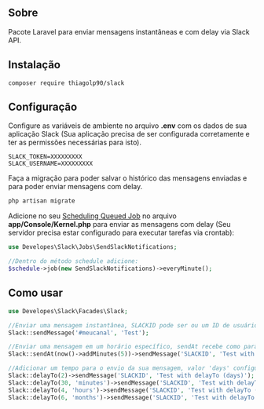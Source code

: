 ## Sobre

Pacote Laravel para enviar mensagens instantâneas e com delay via Slack API.

## Instalação

```
composer require thiagolp90/slack
```

## Configuração

Configure as variáveis de ambiente no arquivo **.env** com os dados de sua aplicação Slack (Sua aplicação precisa de ser configurada corretamente e ter as permissões necessárias para isto).

```
SLACK_TOKEN=XXXXXXXXX
SLACK_USERNAME=XXXXXXXXX
```

Faça a migração para poder salvar o histórico das mensagens enviadas e para poder enviar mensagens com delay.

```bash
php artisan migrate
```

Adicione no seu [Scheduling Queued Job](https://laravel.com/docs/master/scheduling#scheduling-queued-jobs) no arquivo **app/Console/Kernel.php** para enviar as mensagens com delay (Seu servidor precisa estar configurado para executar tarefas via crontab):

```php
use Developes\Slack\Jobs\SendSlackNotifications;

//Dentro do método schedule adicione:
$schedule->job(new SendSlackNotifications)->everyMinute();
```

## Como usar

```php
use Developes\Slack\Facades\Slack;

//Enviar uma mensagem instantânea, SLACKID pode ser ou um ID de usuário como um canal (não esqueça de adicionar o seu aplicativo ao canal específico)
Slack::sendMessage('#meucanal', 'Test');

//Enviar uma mensagem em um horário específico, sendAt recebe como parametro um objeto Carbon
Slack::sendAt(now()->addMinutes(5))->sendMessage('SLACKID', 'Test with sendAt');

//Adicionar um tempo para o envio da sua mensagem, valor 'days' configurado por padrão
Slack::delayTo(2)->sendMessage('SLACKID', 'Test with delayTo (days)');
Slack::delayTo(30, 'minutes')->sendMessage('SLACKID', 'Test with delayTo (minutes)');
Slack::delayTo(4, 'hours')->sendMessage('SLACKID', 'Test with delayTo (hours)');
Slack::delayTo(6, 'months')->sendMessage('SLACKID', 'Test with delayTo (months)');
```


